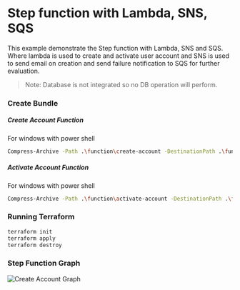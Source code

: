# Step function with Lambda, SNS, SQS

This example demonstrate the Step function with Lambda, SNS and SQS. Where lambda is used to create and activate user account and SNS is used to send email on creation and send failure notification to SQS for further evaluation.

> Note: Database is not integrated so no DB operation will perform.

### Create Bundle

##### Create Account Function
For windows with power shell
```sh
Compress-Archive -Path .\function\create-account -DestinationPath .\function\create-account.zip -Force
```
##### Activate Account Function
For windows with power shell
```sh
Compress-Archive -Path .\function\activate-account -DestinationPath .\function\activate-account.zip -Force
```

### Running Terraform

```sh
terraform init
terraform apply
terraform destroy
```

### Step Function Graph

![Create Account Graph](https://github.com/pranavpathak29/aws-ec2/blob/main/aws-step-function-lambda-sqs/stepfunctions_graph.svg)